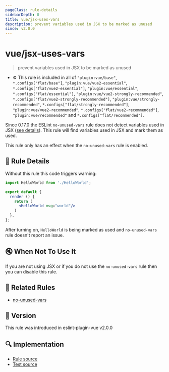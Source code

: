 ```yaml
---
pageClass: rule-details
sidebarDepth: 0
title: vue/jsx-uses-vars
description: prevent variables used in JSX to be marked as unused
since: v2.0.0
---
```


# vue/jsx-uses-vars

> prevent variables used in JSX to be marked as unused

- :gear: This rule is included in all of `"plugin:vue/base"`, `*.configs["flat/base"]`, `"plugin:vue/vue2-essential"`, `*.configs["flat/vue2-essential"]`, `"plugin:vue/essential"`, `*.configs["flat/essential"]`, `"plugin:vue/vue2-strongly-recommended"`, `*.configs["flat/vue2-strongly-recommended"]`, `"plugin:vue/strongly-recommended"`, `*.configs["flat/strongly-recommended"]`, `"plugin:vue/vue2-recommended"`, `*.configs["flat/vue2-recommended"]`, `"plugin:vue/recommended"` and `*.configs["flat/recommended"]`.

Since 0.17.0 the ESLint `no-unused-vars` rule does not detect variables used in JSX ([see details](https://eslint.org/blog/2015/03/eslint-0.17.0-released#changes-to-jsxreact-handling)).
This rule will find variables used in JSX and mark them as used.

This rule only has an effect when the `no-unused-vars` rule is enabled.

## :book: Rule Details

Without this rule this code triggers warning:

```jsx
import HelloWorld from './HelloWorld';

export default {
  render () {
    return (
      <HelloWorld msg="world"/>
    )
  },
};
```

After turning on, `HelloWorld` is being marked as used and `no-unused-vars` rule doesn't report an issue.

## :mute: When Not To Use It

If you are not using JSX or if you do not use the `no-unused-vars` rule then you can disable this rule.

## :couple: Related Rules

- [no-unused-vars](https://eslint.org/docs/rules/no-unused-vars)

## :rocket: Version

This rule was introduced in eslint-plugin-vue v2.0.0

## :mag: Implementation

- [Rule source](https://github.com/vuejs/eslint-plugin-vue/blob/master/lib/rules/jsx-uses-vars.js)
- [Test source](https://github.com/vuejs/eslint-plugin-vue/blob/master/tests/lib/rules/jsx-uses-vars.js)
